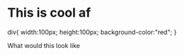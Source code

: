 # This is cool af

div{
width:100px;
height:100px;
background-color:"red";
}

<div>What would this look like</div>


<!--  ```javascript
  function whatTheHell = () =>{
    return "what the Hell"
    }
 ``` -->
